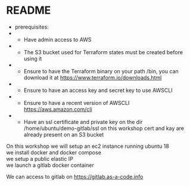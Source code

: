
# README

* prerequisites:
* * Have admin access to AWS   
* * The S3 bucket used for Terraform states must be created before using it   
* * Ensure to have the Terraform binary on your path /bin, you can download it at https://www.terraform.io/downloads.html   
* * Ensure to have an access key and secret key to use AWSCLI   
* * Ensure to have a recent version of AWSCLI https://aws.amazon.com/cli   
* * Have an ssl certificate and private key on the dir /home/ubuntu/demo-gitlab/ssl on this workshop cert and kay are already present on an S3 bucket
   
      
On this workshop we will setup an ec2 instance running ubuntu 18   
we install docker and docker compose   
we setup a public elastic IP   
we launch a gitlab docker container   
   

We can access to gitlab on https://gitlab.as-a-code.info


